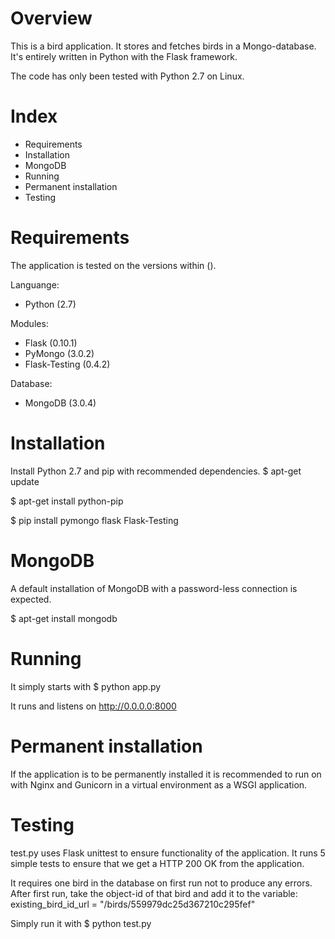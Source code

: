 Overview
========

This is a bird application. It stores and fetches birds in a Mongo-database.
It's entirely written in Python with the Flask framework.

The code has only been tested with Python 2.7 on Linux.

Index
=====
 * Requirements
 * Installation
 * MongoDB
 * Running
 * Permanent installation
 * Testing

Requirements
============
The application is tested on the versions within ().

Languange: 
 * Python (2.7)

Modules:
 * Flask (0.10.1)
 * PyMongo (3.0.2)
 * Flask-Testing (0.4.2)

 Database:
 * MongoDB (3.0.4)

Installation
============
Install Python 2.7 and pip with recommended dependencies.
$ apt-get update

$ apt-get install python-pip

$ pip install pymongo flask Flask-Testing

MongoDB
=======
A default installation of MongoDB with a password-less connection is expected.

$ apt-get install mongodb

Running
=======
It simply starts with 
$ python app.py

It runs and listens on http://0.0.0.0:8000

Permanent installation
======================
If the application is to be permanently installed it is recommended to run 
on with Nginx and Gunicorn in a virtual environment as a WSGI application.

Testing
=======
test.py uses Flask unittest to ensure functionality of the application.
It runs 5 simple tests to ensure that we get a HTTP 200 OK from the application.

It requires one bird in the database on first run not to produce any errors.
After first run, take the object-id of that bird and add it to the variable:
existing_bird_id_url = "/birds/559979dc25d367210c295fef"

Simply run it with
$ python test.py